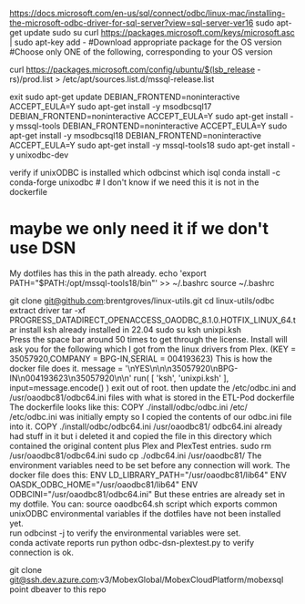 https://docs.microsoft.com/en-us/sql/connect/odbc/linux-mac/installing-the-microsoft-odbc-driver-for-sql-server?view=sql-server-ver16
sudo apt-get update
sudo su
curl https://packages.microsoft.com/keys/microsoft.asc | sudo apt-key add -
#Download appropriate package for the OS version
#Choose only ONE of the following, corresponding to your OS version

curl https://packages.microsoft.com/config/ubuntu/$(lsb_release -rs)/prod.list > /etc/apt/sources.list.d/mssql-release.list

exit
sudo apt-get update
DEBIAN_FRONTEND=noninteractive ACCEPT_EULA=Y sudo apt-get install -y msodbcsql17 
DEBIAN_FRONTEND=noninteractive ACCEPT_EULA=Y sudo apt-get install -y mssql-tools 
DEBIAN_FRONTEND=noninteractive ACCEPT_EULA=Y sudo apt-get install -y msodbcsql18 
DEBIAN_FRONTEND=noninteractive ACCEPT_EULA=Y sudo apt-get install -y mssql-tools18 
sudo apt-get install -y unixodbc-dev

verify if unixODBC is installed 
which odbcinst 
which isql 
conda install -c conda-forge unixodbc # I don't know if we need this it is not in the dockerfile
# maybe we only need it if we don't use DSN

My dotfiles has this in the path already.
echo 'export PATH="$PATH:/opt/mssql-tools18/bin"' >> ~/.bashrc
source ~/.bashrc

git clone git@github.com:brentgroves/linux-utils.git 
cd linux-utils/odbc
extract driver
tar -xf PROGRESS_DATADIRECT_OPENACCESS_OAODBC_8.1.0.HOTFIX_LINUX_64.tar
install ksh already installed in 22.04
sudo su
ksh unixpi.ksh  
Press the space bar around 50 times to get through the license.
Install will ask you for the following which I got from the linux drivers from Plex. (KEY = 35057920,COMPANY = BPG-IN,SERIAL = 004193623) 
This is how the docker file does it. 
message = '\nYES\n\n\n35057920\nBPG-IN\n004193623\n35057920\n\n'
run( [ 'ksh', 'unixpi.ksh' ], input=message.encode() )
exit out of root.
then update the /etc/odbc.ini and /usr/oaodbc81/odbc64.ini files with what is stored in the ETL-Pod dockerfile 
The dockerfile looks like this:
COPY ./install/odbc/odbc.ini /etc/
/etc/odbc.ini was initially empty so I copied the contents of our odbc.ini file into it.
COPY ./install/odbc/odbc64.ini /usr/oaodbc81/
odbc64.ini already had stuff in it but i deleted it and copied the file in this directory
which contained the original content plus Plex and PlexTest entries.
sudo rm /usr/oaodbc81/odbc64.ini
sudo cp ./odbc64.ini /usr/oaodbc81/
The environment variables need to be set before any connection will work.
The docker file does this:
ENV LD_LIBRARY_PATH="/usr/oaodbc81/lib64"
ENV OASDK_ODBC_HOME="/usr/oaodbc81/lib64"
ENV ODBCINI="/usr/oaodbc81/odbc64.ini"
But these entries are already set in my dotfile.
You can:
source oaodbc64.sh script which exports common unixODBC environmental variables if the dotfiles have
not been installed yet.  
run odbcinst -j to verify the environmental variables were set.  
conda activate reports
run python odbc-dsn-plextest.py to verify connection is ok.  

git clone git@ssh.dev.azure.com:v3/MobexGlobal/MobexCloudPlatform/mobexsql
point dbeaver to this repo
